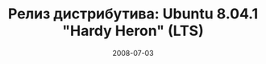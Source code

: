 ---
layout: post
title: "Релиз дистрибутива: Ubuntu 8.04.1 \"Hardy Heron\" (LTS)"
date: 2008-07-03   
---